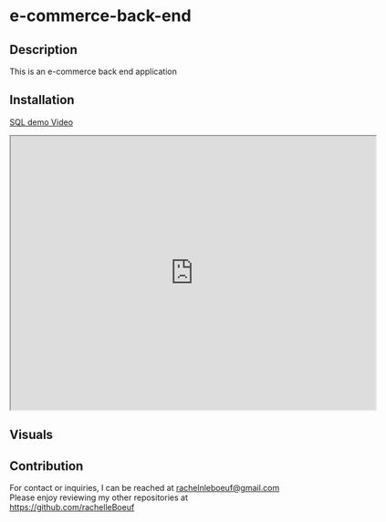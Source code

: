 # e-commerce-back-end

## Description

This is an e-commerce back end application

## Installation

[SQL demo Video]("https://drive.google.com/file/d/1AqGVy2lEXIHPKKc5MB5kZY5_gIq0Q1fT/preview")




<iframe src="https://drive.google.com/file/d/1HVP_t4OlSgcSwjr6P-S3zdrffMw-_jOQ/preview" width="640" height="480"></iframe>

## Visuals

## Contribution

For contact or inquiries, I can be reached at rachelnleboeuf@gmail.com
Please enjoy reviewing my other repositories at https://github.com/rachelleBoeuf



